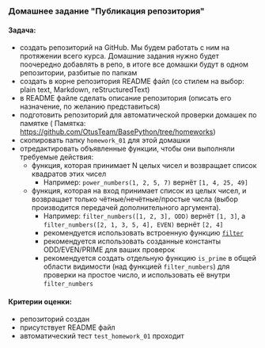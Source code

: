 ### Домашнее задание "Публикация репозитория"

#### Задача:

- создать репозиторий на GitHub. Мы будем работать с ним на протяжении всего курса. Домашние задания нужно будет
  поочередно добавлять в репо, в итоге все домашки будут в одном репозитории, разбитые по папкам
- создать в корне репозитория README файл (со стилем на выбор: plain text, Markdown, reStructuredText)
- в README файле сделать описание репозитория (описать его назначение, по желанию представиться)
- подготовить репозиторий для автоматической проверки домашек по памятке (
  Памятка: https://github.com/OtusTeam/BasePython/tree/homeworks)
- скопировать папку `homework_01` для этой домашки
- отредактировать объявленные функции, чтобы они выполняли требуемые действия:
    - функция, которая принимает N целых чисел и возвращает список квадратов этих чисел
        - Например: `power_numbers(1, 2, 5, 7)` вернёт `[1, 4, 25, 49]`
    - функция, которая на вход принимает список из целых чисел, и возвращает только чётные/нечётные/простые числа (выбор
      производится передачей дополнительного аргумента).
        - Например: `filter_numbers([1, 2, 3], ODD)` вернёт `[1, 3]`, а `filter_numbers([2, 1, 3, 5, 4], EVEN)`
          вернёт `[2, 4]`
        - рекомендуется использовать встроенную
          функцию [`filter`](https://docs.python.org/3/library/functions.html#filter)
        - рекомендуется использовать созданные константы ODD/EVEN/PRIME для ваших проверок
        - рекомендуется создать отдельную функцию `is_prime` в общей области видимости (над функцией `filter_numbers`)
          для проверки на простое число, и использовать её внутри `filter_numbers`

#### Критерии оценки:

- репозиторий создан
- присутствует README файл
- автоматический тест `test_homework_01` проходит
